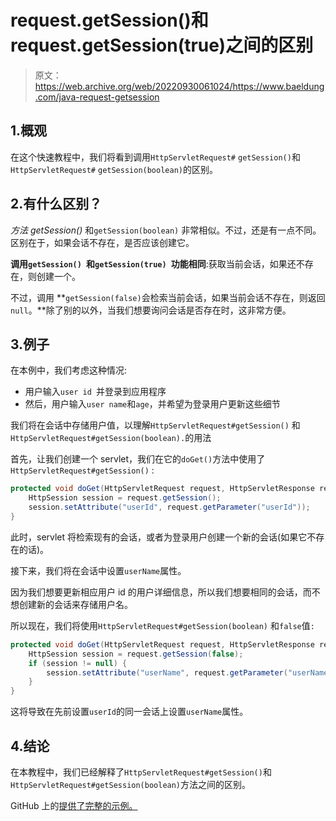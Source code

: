 # request.getSession()和 request.getSession(true)之间的区别

> 原文：<https://web.archive.org/web/20220930061024/https://www.baeldung.com/java-request-getsession>

## 1.概观

在这个快速教程中，我们将看到调用`HttpServletRequest#` `getSession()`和`HttpServletRequest#` `getSession(boolean)`的区别。

## 2.有什么区别？

*方法 getSession()* 和`getSession(boolean)` 非常相似。不过，还是有一点不同。区别在于，如果会话不存在，是否应该创建它。

**调用`getSession() `和`getSession(true) `功能相同**:获取当前会话，如果还不存在，则创建一个。

不过，调用 **`getSession(false)`会检索当前会话，如果当前会话不存在，则返回`null`。**除了别的以外，当我们想要询问会话是否存在时，这非常方便。

## 3.例子

在本例中，我们考虑这种情况:

*   用户输入`user id `并登录到应用程序
*   然后，用户输入`user name`和`age`，并希望为登录用户更新这些细节

我们将在会话中存储用户值，以理解`HttpServletRequest#getSession()` 和`HttpServletRequest#getSession(boolean).`的用法

首先，让我们创建一个 servlet，我们在它的`doGet()`方法中使用了`HttpServletRequest#getSession()` :

```java
protected void doGet(HttpServletRequest request, HttpServletResponse response) throws ServletException, IOException {
    HttpSession session = request.getSession();
    session.setAttribute("userId", request.getParameter("userId"));
} 
```

此时，servlet 将检索现有的会话，或者为登录用户创建一个新的会话(如果它不存在的话)。

接下来，我们将在会话中设置`userName`属性。

因为我们想要更新相应用户 id 的用户详细信息，所以我们想要相同的会话，而不想创建新的会话来存储用户名。

所以现在，我们将使用`HttpServletRequest#getSession(boolean)` 和`false`值`:`

```java
protected void doGet(HttpServletRequest request, HttpServletResponse response) throws ServletException, IOException {
    HttpSession session = request.getSession(false);
    if (session != null) {
        session.setAttribute("userName", request.getParameter("userName"));
    }
}
```

这将导致在先前设置`userId`的同一会话上设置`userName`属性。

## 4.结论

在本教程中，我们已经解释了`HttpServletRequest#getSession()`和`HttpServletRequest#getSession(boolean)`方法之间的区别。

GitHub 上的[提供了完整的示例。](https://web.archive.org/web/20221116132054/https://github.com/eugenp/tutorials/tree/master/web-modules/javax-servlets)